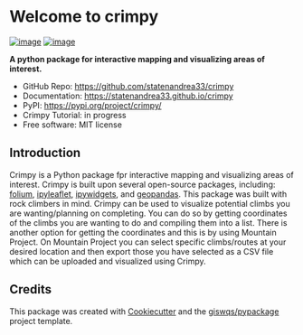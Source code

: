 # Welcome to crimpy


[![image](https://img.shields.io/pypi/v/crimpy.svg)](https://pypi.python.org/pypi/crimpy)
[![image](https://colab.research.google.com/assets/colab-badge.svg)](https://colab.research.google.com/github/statenandrea33/crimpy/blob/main/docs/examples/key_features.ipynb)


**A python package for interactive mapping and visualizing areas of interest.**

-   GitHub Repo: <https://github.com/statenandrea33/crimpy>
-   Documentation: <https://statenandrea33.github.io/crimpy>
-   PyPI: <https://pypi.org/project/crimpy/>
-   Crimpy Tutorial: in progress
-   Free software: MIT license
    

## Introduction

Crimpy is a Python package fpr interactive mapping and visualizing areas of interest. Crimpy is built upon several open-source packages, including: [folium](https://github.com/python-visualization/folium), [ipyleaflet](https://github.com/jupyter-widgets/ipyleaflet), [ipywidgets](https://github.com/jupyter-widgets/ipywidgets), and [geopandas](https://github.com/geopandas/geopandas). This package was built with rock climbers in mind. Crimpy can be used to visualize potential climbs you are wanting/planning on completing. You can do so by getting coordinates of the climbs you are wanting to do and compiling them into a list. There is another option for getting the coordinates and this is by using Mountain Project. On Mountain Project you can select specific climbs/routes at your desired location and then export those you have selected as a CSV file which can be uploaded and visualized using Crimpy. 


## Credits

This package was created with [Cookiecutter](https://github.com/cookiecutter/cookiecutter) and the [giswqs/pypackage](https://github.com/giswqs/pypackage) project template.